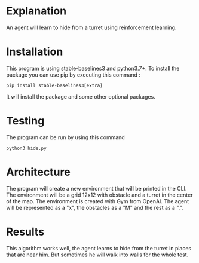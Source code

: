 # Explanation

An agent will learn to hide from a turret using reinforcement learning.

# Installation

This program is using stable-baselines3 and python3.7+. To install the package you can use pip by executing this command :
```
pip install stable-baselines3[extra]
```
It will install the package and some other optional packages.

# Testing

The program can be run by using this command
```
python3 hide.py
```

# Architecture

The program will create a new environment that will be printed in the CLI. The environment will be a grid 12x12 with obstacle and a turret in the center of the map.
The environment is created with Gym from OpenAI. The agent will be represented as a "x", the obstacles as a "M" and the rest as a ".".

# Results

This algorithm works well, the agent learns to hide from the turret in places that are near him. But sometimes he will walk into walls for the whole test.
